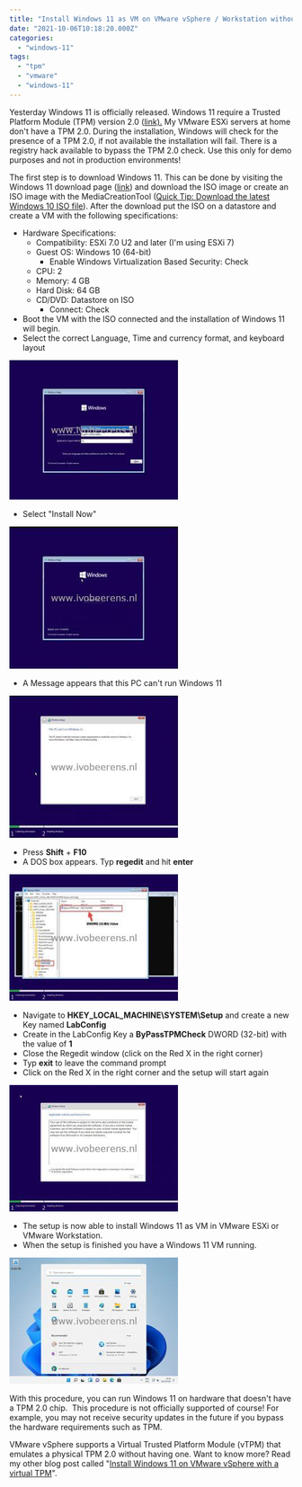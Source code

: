 ```yaml
---
title: "Install Windows 11 as VM on VMware vSphere / Workstation without TPM 2.0"
date: "2021-10-06T10:18:20.000Z"
categories: 
  - "windows-11"
tags: 
  - "tpm"
  - "vmware"
  - "windows-11"
---
```


Yesterday Windows 11 is officially released. Windows 11 require a Trusted Platform Module (TPM) version 2.0 ([link).](https://www.microsoft.com/en-us/windows/windows-11-specifications) My VMware ESXi servers at home don't have a TPM 2.0. During the installation, Windows will check for the presence of a TPM 2.0, if not available the installation will fail. There is a registry hack available to bypass the TPM 2.0 check. Use this only for demo purposes and not in production environments!

The first step is to download Windows 11. This can be done by visiting the Windows 11 download page ([link](https://www.microsoft.com/en-us/software-download/windows11)) and download the ISO image or create an ISO image with the MediaCreationTool ([Quick Tip: Download the latest Windows 10 ISO file](https://www.ivobeerens.nl/2021/05/19/quick-tip-download-the-latest-windows-10-iso-file/)). After the download put the ISO on a datastore and create a VM with the following specifications:

- Hardware Specifications:
    - Compatibility: ESXi 7.0 U2 and later (I'm using ESXi 7)
    - Guest OS: Windows 10 (64-bit)
        - Enable Windows Virtualization Based Security: Check
    - CPU: 2
    - Memory: 4 GB
    - Hard Disk: 64 GB
    - CD/DVD: Datastore on ISO
        - Connect: Check
- Boot the VM with the ISO connected and the installation of Windows 11 will begin.
- Select the correct Language, Time and currency format, and keyboard layout

[![](images/1-300x248.jpg)](https://www.ivobeerens.nl/wp-content/uploads/2021/10/1.jpg)

- Select "Install Now"

[![](images/2-300x253.jpg)](https://www.ivobeerens.nl/wp-content/uploads/2021/10/2.jpg)

- A Message appears that this PC can't run Windows 11

[![](images/3-300x253.jpg)](https://www.ivobeerens.nl/wp-content/uploads/2021/10/3.jpg)

- Press **Shift** + **F10**
- A DOS box appears. Typ **regedit** and hit **enter**

[![](images/5-300x225.jpg)](https://www.ivobeerens.nl/wp-content/uploads/2021/10/5.jpg)

- Navigate to **HKEY\_LOCAL\_MACHINE\\SYSTEM\\Setup** and create a new Key named **LabConfig**
- Create in the LabConfig Key a **ByPassTPMCheck** DWORD (32-bit) with the value of **1**
- Close the Regedit window (click on the Red X in the right corner)
- Typ **exit** to leave the command prompt
- Click on the Red X in the right corner and the setup will start again

[![](images/6-300x225.jpg)](https://www.ivobeerens.nl/wp-content/uploads/2021/10/6.jpg)

- The setup is now able to install Windows 11 as VM in VMware ESXi or VMware Workstation.
- When the setup is finished you have a Windows 11 VM running.

[![](images/7-300x225.jpg)](https://www.ivobeerens.nl/wp-content/uploads/2021/10/7.jpg)

With this procedure, you can run Windows 11 on hardware that doesn't have a TPM 2.0 chip.  This procedure is not officially supported of course! For example, you may not receive security updates in the future if you bypass the hardware requirements such as TPM.

VMware vSphere supports a Virtual Trusted Platform Module (vTPM) that emulates a physical TPM 2.0 without having one. Want to know more? Read my other blog post called "[Install Windows 11 on VMware vSphere with a virtual TPM](https://www.ivobeerens.nl/2021/10/07/install-windows-11-on-vmware-vsphere-with-a-virtual-tpm/)".

